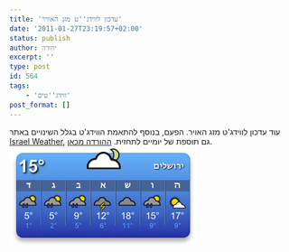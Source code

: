 ```yaml
---
title: 'עדכון לווידג''ט מזג האוויר'
date: '2011-01-27T23:19:57+02:00'
status: publish
author: יהודה
excerpt: ''
type: post
id: 564
tags: 
    - 'ווידג''טים'
post_format: []
---
```

עוד עדכון לווידג'ט מזג האויר. הפעם, בנוסף להתאמת הווידג'ט בגלל השינויים באתר [Israel Weather](http://www.israelweather.co.il/), גם תוספת של יומיים לתחזית. [ההורדה מכאן](http://yehudab.com/widgets/WeatherIL-2d0.zip).  
![עוד שבוע שלג בירושלים](/img/2011/01/7dweather.png)
